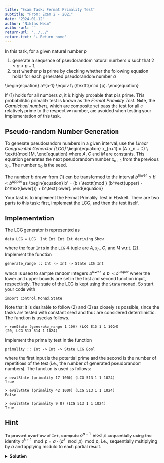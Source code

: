 ```yaml
---
title: "Exam Task: Fermat Primality Test"
subtitle: "From: Exam 2 - 2021"
date: "2024-01-12"
author: "Niklas Heim"
author-url: ""
return-url: '../../'
return-text: '← Return home'
---
```


In this task, for a given natural number $p$

1. generate a sequence of pseudorandom natural numbers $a$ such that $2\leq a<p-1$,
2. test whether $p$ is prime by checking whether the following equation holds for each generated pseudorandom number $a$

\begin{equation}
a^{p-1} \equiv 1\ (\texttt{mod }p).
\end{equation}

If $(1)$ holds for all numbers $a$, it is highly probable that $p$ is prime.
This probabilistic primality test is known as the *Fermat Primality Test*.  Note, the
*Carmichael numbers*, which are composite yet pass the test for all $a$ relatively prime to the
respective number, are avoided when testing your implementation of this task. 

## Pseudo-random Number Generation

To generate pseudorandom numbers in a given interval, use 
the *Linear Congruential Generator (LCG)* 
\begin{equation}
  x_{n+1} = (A x_n + C) \ \texttt{mod }M,
\end{equation}
where $A$, $C$ and $M$ are constants. This equation generates the next pseudorandom number $x_{n+1}$ from the previous $x_n$. The number $x_0$ is the seed.

The number $b$ drawn from $(1)$ can be transformed to the interval $b^\text{lower} \leq b' < b^\text{upper}$ as 
\begin{equation}
  b' = (b \ \texttt{mod } (b^\text{upper} - b^\text{lower})) + b^\text{lower}. 
\end{equation}


Your task is to implement the Fermat Primality Test in Haskell.
There are two parts to this task: first, implement the LCG, and then the test itself.

## Implementation

The LCG generator is represented as
```{.tight-code .haskell}
data LCG = LCG  Int Int Int Int deriving Show
```
where the four `Int`s in the `LCG` 4-tuple are $A$, $x_n$, $C$, and $M$ w.r.t. $(2)$.
Implement the function
```{.tight-code .haskell}
generate_range :: Int -> Int -> State LCG Int
```
which is used to sample random integers $b^\text{lower} \leq b' < b^\text{upper}$ where the lower
and upper bounds are set in the first and second function input, respectively.
The state of the LCG is kept using the `State` monad. So start your code with
```{.tight-code .haskell}
import Control.Monad.State
```
Note that it is desirable to follow $(2)$ and $(3)$ as closely as
possible, since the tasks are tested with constant seed and thus are considered deterministic. 
The function is used as follows.
```{.tight-code .haskell}
> runState (generate_range 1 100) (LCG 513 1 1 1024)  
(20, LCG 513 514 1 1024) 
```


Implement the primality test in the function
```{.tight-code .haskell}
primality :: Int -> Int -> State LCG Bool
```
where the first input is the potential prime and the second is the number of repetitions of the test 
(i.e., the number of generated pseudorandom numbers).
The function is used as follows:

```{.tight-code .haskell}
> evalState (primality 17 1000) (LCG 513 1 1 1024) 
True

> evalState (primality 42 1000) (LCG 513 1 1 1024) 
False

> evalState (primality 9 0) (LCG 513 1 1 1024) 
True
```

## Hint

To prevent overflow of `Int`, compute $a^{p-1}\mod p$ sequentially using 
the identity $a^{k+1}\mod p = a\cdot (a^k\mod p)\mod p$, i.e.,
sequentially multiplying by $a$ and applying modulo to each partial result.

<details class="admonition">
<summary><strong>Solution</strong></summary>
```{.tight-code .haskell}
import Control.Monad.State

---- linear congruential generator
data LCG = LCG  Int Int Int Int deriving Show -- A*x + C mod M

generate :: State LCG Int
generate = do (LCG a x c m) <- get
              let x' = (a * x + c) `mod` m
              put (LCG a x' c m)
              return x'

generate_range :: Int -> Int -> State LCG Int -- a <= x < b
generate_range a b = do x <- generate
                        let x' = (x `mod` (b-a)) + a
                        return x'   

modulo_power :: Int -> Int -> Int -> Int 
modulo_power a n m = iter a n where
    iter b 1 = b
    iter b nn = iter (b*a `mod` m) (nn-1)

fermat_comp :: Int -> Int -> Int
fermat_comp p b = (modulo_power b (p-1) p) 

fermat_check :: Int -> Int -> Int -> State LCG Bool
fermat_check p n 1 = primality p (n-1)  
fermat_check _ _ _ = return False 

primality :: Int -> Int -> State LCG Bool
primality p 0 = return True
primality p n = do b <- generate_range 1 p
                   fermat_check p n (fermat_comp p b)
```
</details>

